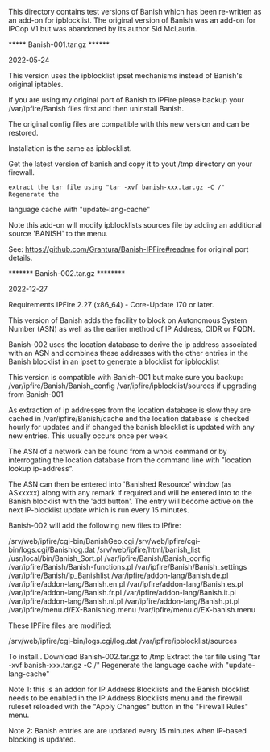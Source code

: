 This directory contains test versions of Banish which has been re-written as an 
add-on for ipblocklist. The original version of Banish was an add-on for IPCop 
V1 but was abandoned by its author Sid McLaurin.

***** Banish-001.tar.gz  ******

2022-05-24

This version uses the ipblocklist ipset mechanisms instead of Banish's original 
iptables.

If you are using my original port of Banish to IPFire please backup your 
/var/ipfire/Banish files first and then uninstall Banish.

The original config files are compatible with this new version and can be 
restored.

Installation is the same as ipblocklist.

Get the latest version of banish and copy it to yout /tmp directory on your 
firewall.

    extract the tar file using "tar -xvf banish-xxx.tar.gz -C /" Regenerate the 
language cache with "update-lang-cache"
    
Note this add-on will modify ipblocklists sources file by adding an additional 
source 'BANISH' to the menu.


See: https://github.com/Grantura/Banish-IPFire#readme for original port details.


******* Banish-002.tar.gz ********

2022-12-27

Requirements IPFire 2.27 (x86_64) - Core-Update 170 or later.

This version of Banish adds the facility to block on Autonomous System Number 
(ASN) as well as the earlier method of IP Address, CIDR or FQDN. 

Banish-002 uses the location database to derive the ip address associated with 
an ASN and combines these addresses with the other entries in the Banish 
blocklist in an ipset to generate a blocklist for ipblocklist 

This version is compatible with Banish-001 but make sure you backup: 
/var/ipfire/Banish/Banish_config 
/var/ipfire/ipblocklist/sources 
if upgrading from Banish-001

As extraction of ip addresses from the location database is slow they are cached in 
/var/ipfire/Banish/cache and the location database is checked hourly for updates 
and if changed the banish blocklist is updated with any new entries. This 
usually occurs once per week.

The ASN of a network can be found from a whois command or by interrogating the 
location database from the command line with "location lookup ip-address".

The ASN can then be entered into 'Banished Resource' window (as ASxxxxx) along with 
any remark if required and will be entered into to the Banish blocklist with the 
'add button'. The entry will become active on the next IP-blocklist update which 
is run every 15 minutes. 

Banish-002 will add the following new files to IPfire:

/srv/web/ipfire/cgi-bin/BanishGeo.cgi 
/srv/web/ipfire/cgi-bin/logs.cgi/Banishlog.dat /srv/web/ipfire/html/banish_list 
/usr/local/bin/Banish_Sort.pl /var/ipfire/Banish/Banish_config 
/var/ipfire/Banish/Banish-functions.pl /var/ipfire/Banish/Banish_settings 
/var/ipfire/Banish/ip_Banishlist /var/ipfire/addon-lang/Banish.de.pl 
/var/ipfire/addon-lang/Banish.en.pl /var/ipfire/addon-lang/Banish.es.pl 
/var/ipfire/addon-lang/Banish.fr.pl /var/ipfire/addon-lang/Banish.it.pl 
/var/ipfire/addon-lang/Banish.nl.pl /var/ipfire/addon-lang/Banish.pt.pl 
/var/ipfire/menu.d/EX-Banishlog.menu /var/ipfire/menu.d/EX-banish.menu

These IPFire files are modified:

/srv/web/ipfire/cgi-bin/logs.cgi/log.dat 
/var/ipfire/ipblocklist/sources

To install.. Download Banish-002.tar.gz to /tmp 
Extract the tar file using "tar -xvf banish-xxx.tar.gz -C /" 
Regenerate the language cache with "update-lang-cache"

Note 1: this is an addon for IP Address Blocklists and the Banish blocklist 
needs to be enabled in the IP Address Blocklists menu and the firewall ruleset 
reloaded with the "Apply Changes" button in the "Firewall Rules" menu.

Note 2: Banish entries are are updated every 15 minutes when IP-based blocking 
is updated.
